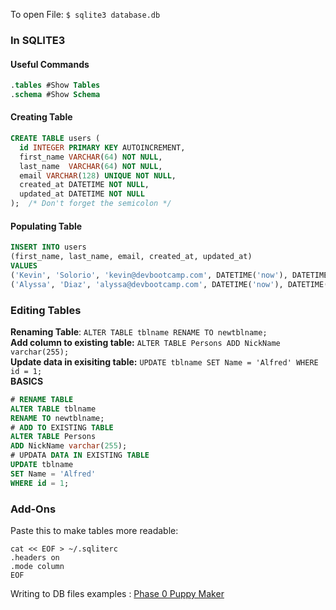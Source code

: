 
To open File: 
`$ sqlite3 database.db` 
### In SQLITE3 

#### Useful Commands
```sql
.tables #Show Tables
.schema #Show Schema
```

#### Creating Table 
```sql
CREATE TABLE users (
  id INTEGER PRIMARY KEY AUTOINCREMENT,
  first_name VARCHAR(64) NOT NULL,
  last_name  VARCHAR(64) NOT NULL,
  email VARCHAR(128) UNIQUE NOT NULL,
  created_at DATETIME NOT NULL,
  updated_at DATETIME NOT NULL
);  /* Don't forget the semicolon */
```
#### Populating Table
```sql
INSERT INTO users
(first_name, last_name, email, created_at, updated_at)
VALUES
('Kevin', 'Solorio', 'kevin@devbootcamp.com', DATETIME('now'), DATETIME('now')),
('Alyssa', 'Diaz', 'alyssa@devbootcamp.com', DATETIME('now'), DATETIME('now'));
```

### Editing Tables
**Renaming Table**: `ALTER TABLE tblname RENAME TO newtblname;`     
**Add column to existing table:** `ALTER TABLE Persons ADD NickName varchar(255);`  
**Update data in exisiting table:**  `UPDATE tblname SET Name = 'Alfred' WHERE id = 1;`  
**BASICS**  
```sql
# RENAME TABLE
ALTER TABLE tblname 
RENAME TO newtblname;
# ADD TO EXISTING TABLE
ALTER TABLE Persons 
ADD NickName varchar(255);
# UPDATA DATA IN EXISTING TABLE
UPDATE tblname 
SET Name = 'Alfred' 
WHERE id = 1;
```

### Add-Ons
Paste this to make tables more readable:  
```
cat << EOF > ~/.sqliterc
.headers on
.mode column
EOF
```

Writing to DB files examples : [Phase 0 Puppy Maker](https://github.com/LucasKuhn/phase-0-tracks/blob/master/databases/puppy_maker/puppy_maker.rb)

